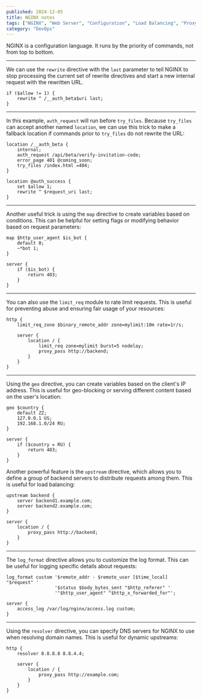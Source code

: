 ```yaml
---
published: 2024-12-05
title: NGINX notes
tags: ["NGINX", "Web Server", "Configuration", "Load Balancing", "Proxy", "Rewrite", "DevOps", "System Administration"]
category: "DevOps"
---
```


NGINX is a configuration language. It runs by the priority of commands, not from top to bottom.

***

We can use the `rewrite` directive with the `last` parameter to tell NGINX to stop processing the current set of rewrite directives and start a new internal request with the rewritten URL.

```nginx
if ($allow != 1) {
    rewrite ^ /__auth_beta$uri last;
}
```

***

In this example, `auth_request` will run before `try_files`. Because `try_files` can accept another named `location`, we can use this trick to make a fallback location if commands prior to `try_files` do not rewrite the URL:

```nginx
location /__auth_beta {
    internal;
    auth_request /api/beta/verify-invitation-code;
    error_page 401 @coming_soon;
    try_files /index.html =404;
}

location @auth_success {
    set $allow 1;
    rewrite ^ $request_uri last;
}
```

***

Another useful trick is using the `map` directive to create variables based on conditions. This can be helpful for setting flags or modifying behavior based on request parameters:

```nginx
map $http_user_agent $is_bot {
    default 0;
    ~*bot 1;
}

server {
    if ($is_bot) {
        return 403;
    }
}
```

***

You can also use the `limit_req` module to rate limit requests. This is useful for preventing abuse and ensuring fair usage of your resources:

```nginx
http {
    limit_req_zone $binary_remote_addr zone=mylimit:10m rate=1r/s;

    server {
        location / {
            limit_req zone=mylimit burst=5 nodelay;
            proxy_pass http://backend;
        }
    }
}
```

***

Using the `geo` directive, you can create variables based on the client's IP address. This is useful for geo-blocking or serving different content based on the user's location:

```nginx
geo $country {
    default ZZ;
    127.0.0.1 US;
    192.168.1.0/24 RU;
}

server {
    if ($country = RU) {
        return 403;
    }
}
```

Another powerful feature is the `upstream` directive, which allows you to define a group of backend servers to distribute requests among them. This is useful for load balancing:

```nginx
upstream backend {
    server backend1.example.com;
    server backend2.example.com;
}

server {
    location / {
        proxy_pass http://backend;
    }
}
```

***

The `log_format` directive allows you to customize the log format. This can be useful for logging specific details about requests:

```nginx
log_format custom '$remote_addr - $remote_user [$time_local] "$request" '
                  '$status $body_bytes_sent "$http_referer" '
                  '"$http_user_agent" "$http_x_forwarded_for"';

server {
    access_log /var/log/nginx/access.log custom;
}
```

***

Using the `resolver` directive, you can specify DNS servers for NGINX to use when resolving domain names. This is useful for dynamic upstreams:

```nginx
http {
    resolver 8.8.8.8 8.8.4.4;
    
    server {
        location / {
            proxy_pass http://example.com;
        }
    }
}
```
